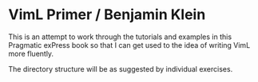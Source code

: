 # VimL Primer / Benjamin Klein

This is an attempt to work through the tutorials and examples in this Pragmatic
exPress book so that I can get used to the idea of writing VimL more fluently.

The directory structure will be as suggested by individual exercises.
